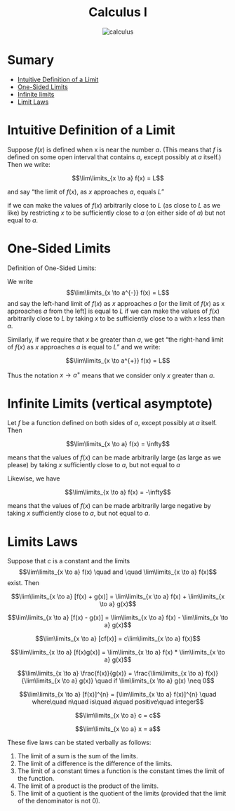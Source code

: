 <div align="center">
  <h1>Calculus I</h1>
  <img src="https://miro.medium.com/v2/resize:fit:720/format:webp/1*L76A5gL6176UbMgn7q4Ybg.jpeg" alt="calculus"/>
</div>

# Sumary 

* [Intuitive Definition of a Limit](https://github.com/gabrielfelipeassuncaodesouza/Computer-Science-Unifap/tree/main/SemI/CalculusI#intuitive-definition-of-a-limit)
* [One-Sided Limits](https://github.com/gabrielfelipeassuncaodesouza/Computer-Science-Unifap/tree/main/SemI/CalculusI/README.md#one-sided-limits)
* [Infinite limits](https://github.com/gabrielfelipeassuncaodesouza/Computer-Science-Unifap/tree/main/SemI/CalculusI/README.md#infinite-limits-vertical-asymptote)
* [Limit Laws](https://github.com/gabrielfelipeassuncaodesouza/Computer-Science-Unifap/tree/main/SemI/CalculusI/README.md#limits-laws)

# Intuitive Definition of a Limit 

Suppose $f(x)$ is defined when x is near the number $a$. (This means that $f$ is defined on some open interval that contains $a$, except possibly at $a$ itself.) Then we write: 

$$\lim\limits_{x \to a} f(x) = L$$

and say “the limit of $f(x)$, as $x$ approaches $a$, equals $L$” 

if we can make the values of $f(x)$ arbitrarily close to $L$ (as close to $L$ as we like) by restricting $x$ to be sufficiently close to $a$ (on either side of $a$) but not equal to $a$.

# One-Sided Limits

Definition of One-Sided Limits:

We write $$\lim\limits_{x \to a^{-}} f(x) = L$$ and say the left-hand limit of $f(x)$ as $x$ approaches $a$ [or the limit of $f(x)$ as  x approaches $a$ from the left] is equal to $L$ if we can make the values of $f(x)$  arbitrarily close to $L$ by taking $x$ to be sufficiently close to a with $x$ less than $a$.

Similarly, if we require that $x$ be greater than $a$, we get “the right-hand limit of $f(x)$ as $x$ approaches $a$ is equal to $L$” and we write:

$$\lim\limits_{x \to a^{+}} f(x) = L$$ 

Thus the notation $x \to a^{+}$ means that we consider only $x$ greater than $a$. 

# Infinite Limits (vertical asymptote)

Let $f$ be a function defined on both sides of $a$, except possibly at $a$ itself. Then 

$$\lim\limits_{x \to a} f(x) = \infty$$

means that the values of $f(x)$ can be made arbitrarily large (as large as we please) by taking $x$ sufficiently close to $a$, but not equal to $a$

Likewise, we have 

$$\lim\limits_{x \to a} f(x) = -\infty$$ 

means that the values of $f(x)$ can be made arbitrarily large negative by taking $x$ sufficiently close to $a$, but not equal to $a$.

# Limits Laws

Suppose that $c$ is a constant and the limits $$\lim\limits_{x \to a} f(x)  \quad  and  \quad  \lim\limits_{x \to a} f(x)$$ exist. Then

$$\lim\limits_{x \to a} [f(x) + g(x)] = \lim\limits_{x \to a} f(x) + \lim\limits_{x \to a} g(x)$$

$$\lim\limits_{x \to a} [f(x) - g(x)] = \lim\limits_{x \to a} f(x) - \lim\limits_{x \to a} g(x)$$

$$\lim\limits_{x \to a} [cf(x)] = c\lim\limits_{x \to a} f(x)$$

$$\lim\limits_{x \to a} [f(x)g(x)] = \lim\limits_{x \to a} f(x) * \lim\limits_{x \to a} g(x)$$

$$\lim\limits_{x \to a} \frac{f(x)}{g(x)} = \frac{\lim\limits_{x \to a} f(x)}{\lim\limits_{x \to a} g(x)} \quad if \lim\limits_{x \to a} g(x) \neq 0$$

$$\lim\limits_{x \to a} [f(x)]^{n} = [\lim\limits_{x \to a} f(x)]^{n}   \quad  where\quad n\quad is\quad a\quad positive\quad integer$$

$$\lim\limits_{x \to a} c = c$$

$$\lim\limits_{x \to a} x = a$$

These five laws can be stated verbally as follows: 

1. The limit of a sum is the sum of the limits. 
2. The limit of a difference is the difference of the limits. 
3. The limit of a constant times a function is the constant times the limit of the function. 
4. The limit of a product is the product of the limits. 
5. The limit of a quotient is the quotient of the limits (provided that the limit of the denominator is not 0).

